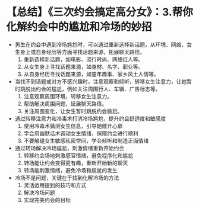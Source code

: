 # 【总结】《三次约会搞定高分女》：3.帮你化解约会中的尴尬和冷场的妙招

-   男生在约会中遇到冷场尴尬时，可以通过重新选择新话题，从环境、网络、女生身上或自身经历等方面寻找话题来源，拓展聊天路径。
    1.  重新选择新话题，如电影、流行时尚、网络红人等。
    2.  从女生身上寻找话题来源，如身材、名字、职业等。
    3.  从自身经历寻找话题来源，如童年趣事、家乡风土人情等。
-   当找不到话题或对方不感兴趣时，注意观察和倾听，转移女生注意力，让她暂时跳脱出约会的尴尬，例如关注周围行人、车辆、广告标志等。
    1.  注意观察周围环境，转移女生注意力。
    2.  帮助解决周围问题，延展聊天路径。
    3.  关注周围变化，让女生暂时跳脱约会尴尬。
-   通过转移注意力和冷毒术打消冷场尴尬，提升约会舒适度和敏感度
    1.  使用冷毒术猜测女生信息，引导她敞开心扉
    2.  学会用幽默话术调动女生情绪，保障约会进行顺利
    3.  不要触碰女生敏感私密空间，学会倾听和制造正面情绪
-   通过转场解决冷场尴尬，刺激情绪重新开始约会
    1.  转移约会场地刺激感官情绪，避免程序化和尴尬
    2.  转场能让约会变得更有趣，重新开始新的聊天
    3.  转场能刺激情绪，避免冷场和尴尬的发生
-   冷场不是问题，关键在于找到化解冷场的方法
    1.  灵活运用提到的技巧和方式
    2.  解决冷场问题
    3.  实现完美约会的目标